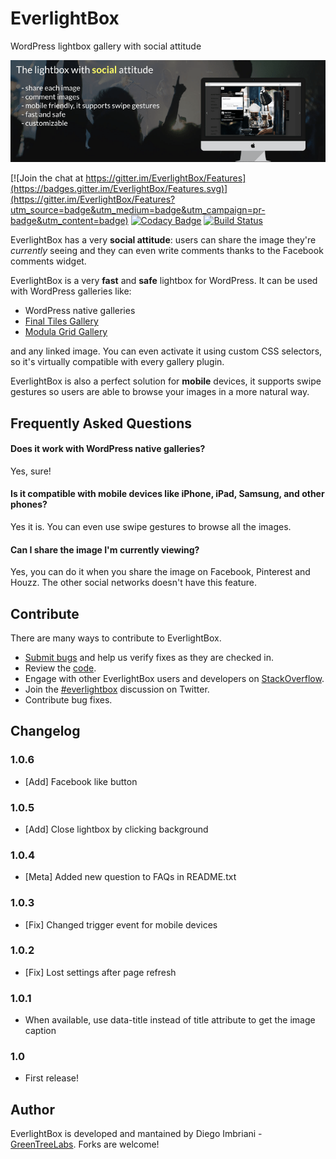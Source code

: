 # EverlightBox

WordPress lightbox gallery with social attitude

![EverlightBox](images/banner-772x250.png)

[![Join the chat at https://gitter.im/EverlightBox/Features](https://badges.gitter.im/EverlightBox/Features.svg)](https://gitter.im/EverlightBox/Features?utm_source=badge&utm_medium=badge&utm_campaign=pr-badge&utm_content=badge)
[![Codacy Badge](https://api.codacy.com/project/badge/Grade/6a939df5f4e4464ea6f55348ffe76169)](https://www.codacy.com/app/diego_8/EverlightBox?utm_source=github.com&amp;utm_medium=referral&amp;utm_content=GreenTreeLabs/EverlightBox&amp;utm_campaign=Badge_Grade)
[![Build Status](https://travis-ci.org/GreenTreeLabs/EverlightBox.svg?branch=master)](https://travis-ci.org/GreenTreeLabs/EverlightBox)

EverlightBox has a very **social attitude**: users can share the image they're *currently* seeing and they can even write comments thanks to the Facebook comments widget.

EverlightBox is a very **fast** and **safe** lightbox for WordPress. It can be used with WordPress galleries like:

- WordPress native galleries
- [Final Tiles Gallery](https://wordpress.org/plugins/final-tiles-grid-gallery-lite/)
- [Modula Grid Gallery](https://wordpress.org/plugins/modula-best-grid-gallery/)
 
and any linked image. You can even activate it using custom CSS selectors, so it's virtually compatible with every gallery plugin.

EverlightBox is also a perfect solution for **mobile** devices, it supports swipe gestures so users are able to browse your images in a more natural way.

## Frequently Asked Questions

#### Does it work with WordPress native galleries?
Yes, sure!

#### Is it compatible with mobile devices like iPhone, iPad, Samsung, and other phones?
Yes it is. You can even use swipe gestures to browse all the images.

#### Can I share the image I'm currently viewing?
Yes, you can do it when you share the image on Facebook, Pinterest and Houzz. The other social networks doesn't have this feature.

## Contribute

There are many ways to contribute to EverlightBox.
* [Submit bugs](https://github.com/GreenTreeLabs/EverlightBox/issues) and help us verify fixes as they are checked in.
* Review the [code](https://github.com/GreenTreeLabs/EverlightBox/pulls).
* Engage with other EverlightBox users and developers on [StackOverflow](http://stackoverflow.com/questions/tagged/everlightbox). 
* Join the [#everlightbox](http://twitter.com/#!/search/realtime/%23everlightbox) discussion on Twitter.
* Contribute bug fixes.

## Changelog 

### 1.0.6
- [Add] Facebook like button

### 1.0.5
- [Add] Close lightbox by clicking background

### 1.0.4
- [Meta] Added new question to FAQs in README.txt

### 1.0.3

- [Fix] Changed trigger event for mobile devices

### 1.0.2

- [Fix] Lost settings after page refresh

### 1.0.1

- When available, use data-title instead of title attribute to get the image caption

### 1.0

- First release!

## Author

EverlightBox is developed and mantained by Diego Imbriani - [GreenTreeLabs](http://www.greentreelabs.net). Forks are welcome!